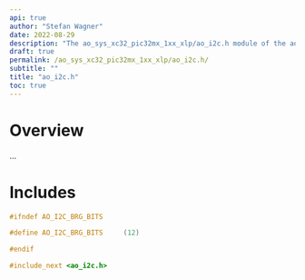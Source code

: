```yaml
---
api: true
author: "Stefan Wagner"
date: 2022-08-29
description: "The ao_sys_xc32_pic32mx_1xx_xlp/ao_i2c.h module of the ao real-time operating system."
draft: true
permalink: /ao_sys_xc32_pic32mx_1xx_xlp/ao_i2c.h/ 
subtitle: ""
title: "ao_i2c.h"
toc: true
---
```


# Overview

...

# Includes

```c
#ifndef AO_I2C_BRG_BITS

#define AO_I2C_BRG_BITS     (12)

#endif

#include_next <ao_i2c.h>

```
